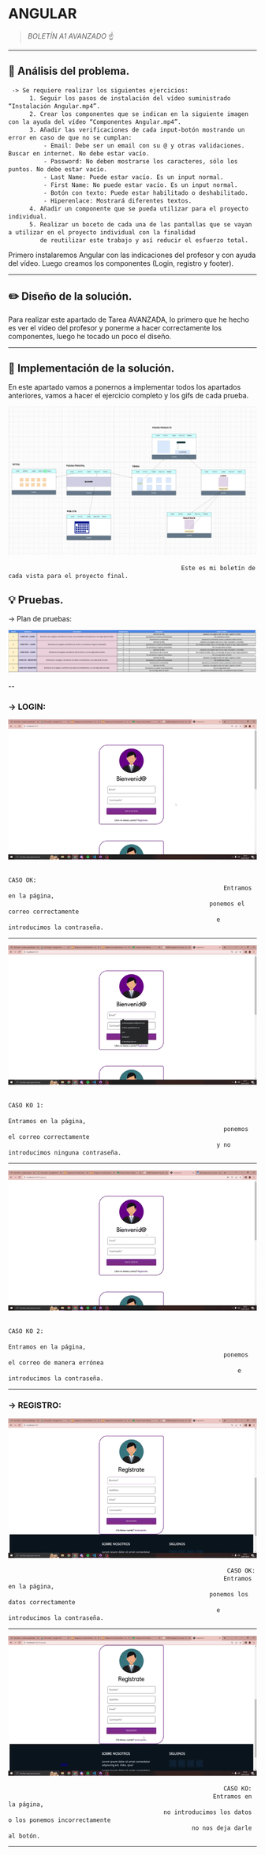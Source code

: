 # ANGULAR


> *BOLETÍN A1 AVANZADO* ☝️



---



## 🔎 Análisis del problema.

     -> Se requiere realizar los siguientes ejercicios:
          1. Seguir los pasos de instalación del vídeo suministrado “Instalación Angular.mp4”.
          2. Crear los componentes que se indican en la siguiente imagen con la ayuda del vídeo “Componentes Angular.mp4”.
          3. Añadir las verificaciones de cada input-botón mostrando un error en caso de que no se cumplan:
              - Email: Debe ser un email con su @ y otras validaciones. Buscar en internet. No debe estar vacío.
              - Password: No deben mostrarse los caracteres, sólo los puntos. No debe estar vacío.
              - Last Name: Puede estar vacío. Es un input normal.
              - First Name: No puede estar vacío. Es un input normal.
              - Botón con texto: Puede estar habilitado o deshabilitado.
              - Hiperenlace: Mostrará diferentes textos.
          4. Añadir un componente que se pueda utilizar para el proyecto individual.
          5. Realizar un boceto de cada una de las pantallas que se vayan a utilizar en el proyecto individual con la finalidad 
             de reutilizar este trabajo y así reducir el esfuerzo total.


Primero instalaremos Angular con las indicaciones del profesor y con ayuda del vídeo.
Luego creamos los componentes (Login, registro y footer).
    



---



## ✏️ Diseño de la solución.

Para realizar este apartado de Tarea AVANZADA, lo primero que he hecho es ver el vídeo del profesor y ponerme a hacer correctamente los componentes, luego he tocado un poco el diseño.




---





## 📝 Implementación de la solución.

En este apartado vamos a ponernos a implementar todos los apartados anteriores, vamos a hacer el ejercicio completo y los gifs de cada prueba.

![FOTO1](recursos/EJERCICIO5.PNG)

                                                     Este es mi boletín de cada vista para el proyecto final.


## 💡 Pruebas.

-> Plan de pruebas:

![Plan1](recursos/PlandePruebas.PNG)

--


### -> LOGIN:

![GIF1](recursos/GIF1.gif)

                                                                          CASO OK:
                                                                 Entramos en la página, 
                                                             ponemos el correo correctamente
                                                               e introducimos la contraseña.



---




![GIF2](recursos/GIF2.gif)

                                                                          CASO KO 1:
                                                                     Entramos en la página, 
                                                                 ponemos el correo correctamente
                                                               y no introducimos ninguna contraseña.



---

![GIF3](recursos/GIF3.gif)

                                                                            CASO KO 2:
                                                                       Entramos en la página, 
                                                                 ponemos el correo de manera errónea
                                                                     e introducimos la contraseña.



---


### -> REGISTRO:





![GIF4](recursos/GIF4.gif)

                                                                  CASO OK:
                                                                 Entramos en la página, 
                                                             ponemos los datos correctamente
                                                               e introducimos la contraseña.



---

![GIF5](recursos/GIF5.gif)

                                                                 CASO KO:
                                                              Entramos en la página, 
                                                no introducimos los datos o los ponemos incorrectamente
                                                        no nos deja darle al botón.




---



